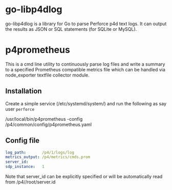 # go-libp4dlog
go-libp4dlog is a library for Go to parse Perforce p4d text logs.
It can output the results as JSON or SQL statements (for SQLite or MySQL).

# p4prometheus

This is a cmd line utility to continuously parse log files and write a summary to 
a specified Prometheus compatible metrics file which can be handled via node_exporter
textfile collector module.

## Installation

Create a simple service (/etc/systemd/system/) and run the following as say user `perforce`

/usr/local/bin/p4prometheus -config /p4/common/config/p4prometheus.yaml

## Config file

```yaml
log_path:       /p4/1/logs/log
metrics_output: /p4/metrics/cmds.prom
server_id:      
sdp_instance:   1
```

Note that server_id can be explicitly specified or will be automatically read from /p4/<instance>/root/server.id
